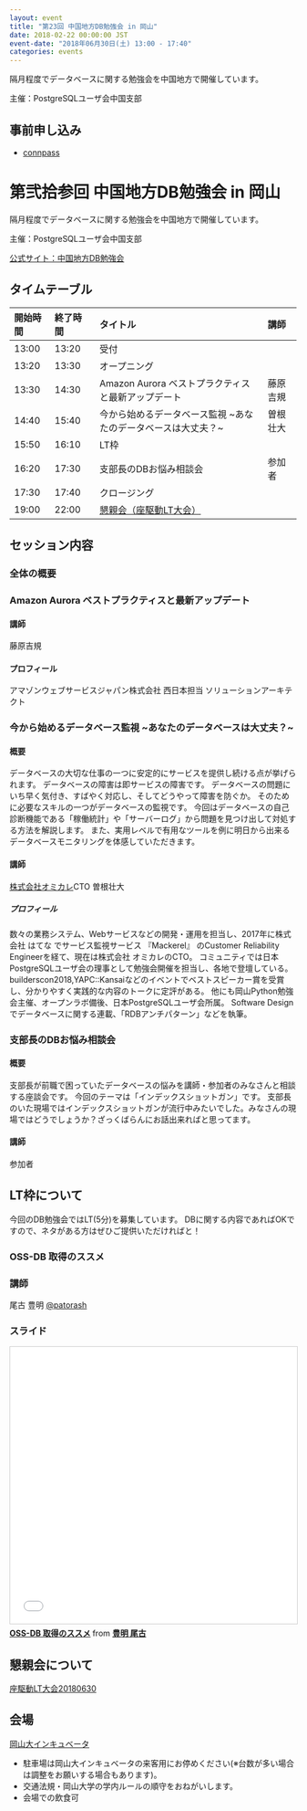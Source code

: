 ```yaml
---
layout: event
title: "第23回 中国地方DB勉強会 in 岡山"
date: 2018-02-22 00:00:00 JST
event-date: "2018年06月30日(土) 13:00 - 17:40"
categories: events
---
```

隔月程度でデータベースに関する勉強会を中国地方で開催しています。

主催：PostgreSQLユーザ会中国支部

## 事前申し込み

* [connpass](https://dbstudychugoku.connpass.com/event/82443/)

# 第弐拾参回  中国地方DB勉強会 in 岡山

隔月程度でデータベースに関する勉強会を中国地方で開催しています。

主催：PostgreSQLユーザ会中国支部

[公式サイト：中国地方DB勉強会](http://dbstudychugoku.github.io/)


## タイムテーブル

| 開始時間 | 終了時間 | タイトル | 講師 |
|:------------ |:--------------|:--------------|:-------------
|13:00 | 13:20　| 受付| |
|13:20 | 13:30　| オープニング| |
|13:30 | 14:30　| Amazon Aurora ベストプラクティスと最新アップデート | 藤原 吉規 |
|14:40 | 15:40　| 今から始めるデータベース監視 ~あなたのデータベースは大丈夫？~| 曽根 壮大 |
|15:50 | 16:10　| LT枠| |
|16:20 | 17:30　| 支部長のDBお悩み相談会| 参加者 |
|17:30 | 17:40　| クロージング| |
|19:00 | 22:00　| [懇親会（座駆動LT大会）](https://gbdaitokai.connpass.com/event/71224/)

## セッション内容

### 全体の概要

### Amazon Aurora ベストプラクティスと最新アップデート

#### 講師
藤原吉規

#### プロフィール
アマゾンウェブサービスジャパン株式会社 西日本担当 ソリューションアーキテクト

### 今から始めるデータベース監視 ~あなたのデータベースは大丈夫？~

#### 概要
データベースの大切な仕事の一つに安定的にサービスを提供し続ける点が挙げられます。
データベースの障害は即サービスの障害です。
データベースの問題にいち早く気付き、すばやく対応し、そしてどうやって障害を防ぐか。
そのために必要なスキルの一つがデータベースの監視です。
今回はデータベースの自己診断機能である「稼働統計」や「サーバーログ」から問題を見つけ出して対処する方法を解説します。 また、実用レベルで有用なツールを例に明日から出来るデータベースモニタリングを体感していただきます。

#### 講師
[株式会社オミカレ](https://party-calendar.net/)CTO 曽根壮大

##### プロフィール
数々の業務システム、Webサービスなどの開発・運用を担当し、2017年に株式会社 はてな でサービス監視サービス 『Mackerel』 のCustomer Reliability Engineerを経て、現在は株式会社 オミカレのCTO。
コミュニティでは日本PostgreSQLユーザ会の理事として勉強会開催を担当し、各地で登壇している。
builderscon2018,YAPC::Kansaiなどのイベントでベストスピーカー賞を受賞し、分かりやすく実践的な内容のトークに定評がある。
他にも岡山Python勉強会主催、オープンラボ備後、日本PostgreSQLユーザ会所属。
Software Designでデータベースに関する連載、「RDBアンチパターン」などを執筆。

### 支部長のDBお悩み相談会

#### 概要
支部長が前職で困っていたデータベースの悩みを講師・参加者のみなさんと相談する座談会です。
今回のテーマは「インデックスショットガン」です。
支部長のいた現場ではインデックスショットガンが流行中みたいでした。みなさんの現場ではどうでしょうか？ざっくばらんにお話出来ればと思ってます。

#### 講師
参加者

## LT枠について

今回のDB勉強会ではLT(5分)を募集しています。
DBに関する内容であればOKですので、ネタがある方はぜひご提供いただければと！

### OSS-DB 取得のススメ

### 講師

尾古 豊明 [@patorash](https://twitter.com/patorash?lang=ja)

### スライド

<iframe src="//www.slideshare.net/slideshow/embed_code/key/mWrU7vS7TnJs9O" width="595" height="485" frameborder="0" marginwidth="0" marginheight="0" scrolling="no" style="border:1px solid #CCC; border-width:1px; margin-bottom:5px; max-width: 100%;" allowfullscreen> </iframe> <div style="margin-bottom:5px"> <strong> <a href="//www.slideshare.net/chariderpato/ossdb" title="OSS-DB 取得のススメ" target="_blank">OSS-DB 取得のススメ</a> </strong> from <strong><a href="https://www.slideshare.net/chariderpato" target="_blank">豊明 尾古</a></strong> </div>

## 懇親会について

[座駆動LT大会20180630](https://gbdaitokai.connpass.com/event/71224/)

## 会場

[岡山大インキュベータ](http://www.smrj.go.jp/incubation/od-plus/)

- 駐車場は岡山大インキュベータの来客用にお停めください(※台数が多い場合は調整をお願いする場合もあります)。
- 交通法規・岡山大学の学内ルールの順守をおねがいします。
- 会場での飲食可
